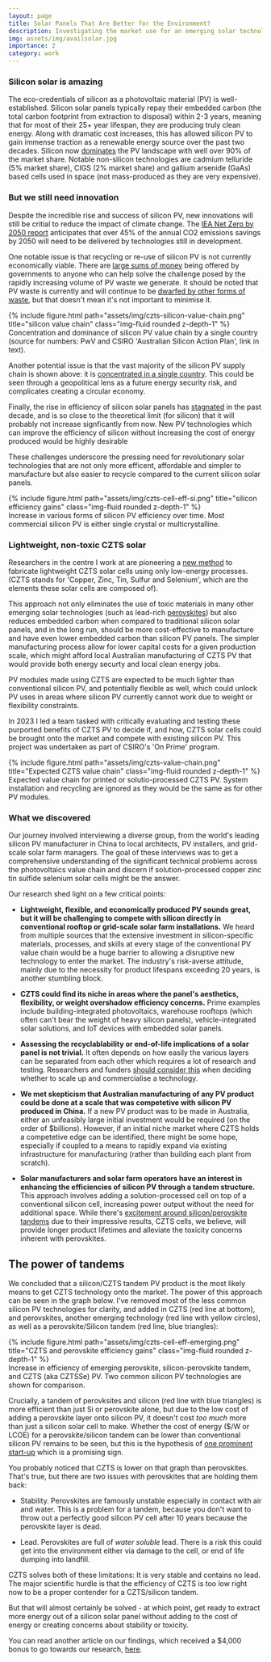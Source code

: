 ```yaml
---
layout: page
title: Solar Panels That Are Better for the Environment?
description: Investigating the market use for an emerging solar technology
img: assets/img/availsolar.jpg
importance: 2
category: work
---
```


### Silicon solar is amazing
The eco-credentials of silicon as a photovoltaic material (PV) is well-established. Silicon solar panels typically repay their embedded carbon (the total carbon footprint from extraction to disposal) within 2-3 years, meaning that for most of their 25+ year lifespan, they are producing truly clean energy. Along with dramatic cost increases, this has allowed silicon PV to gain immense traction as a renewable energy source over the past two decades. Silicon now [dominates](https://solarmagazine.com/solar-panels/thin-film-solar-panels/#:~:text=This%20technology%20currently%20represents%205.1,Film%20Panels) the PV landscape with well over 90% of the market share. Notable non-silicon technologies are cadmium telluride (5% market share), CIGS (2% market share) and gallium arsenide (GaAs) based cells used in space (not mass-produced as they are very expensive).

### But we still need innovation
Despite the incredible rise and success of silicon PV, new innovations will still be critial to reduce the impact of climate change. The [IEA Net Zero by 2050 report](https://www.iea.org/reports/net-zero-by-2050) anticipates that over 45% of the annual CO2 emissions savings by 2050 will need to be delivered by technologies still in development. 

One notable issue is that recycling or re-use of silicon PV is not currently economically viable. There are [large sums of money](https://breakthroughvictoria.com/breakthrough-victoria-challenge/) being offered by governments to anyone who can help solve the challenge posed by the rapidly increasing volume of PV waste we generate. It should be noted that PV waste is currently and will continue to be [dwarfed by other forms of waste](https://www.nature.com/articles/s41567-023-02230-0), but that doesn't mean it's not important to minimise it.

<div class="row justify-content-sm-center">
    <div class="col-sm-12 mt-3 mt-md-0">
        {% include figure.html path="assets/img/czts-silicon-value-chain.png" title="silicon value chain" class="img-fluid rounded z-depth-1" %}
    </div>
</div>
<div class="caption">
    Concentration and dominance of silicon PV value chain by a single country (source for numbers: PwV and CSIRO 'Australian Silicon Action Plan', link in text).
</div>

Another potential issue is that the vast majority of the silicon PV supply chain is shown above: it is [concentrated in a single country](https://www.csiro.au/en/research/natural-environment/Critical-minerals/Australian-Silicon-Action-Plan). This could be seen through a geopolitical lens as a future energy security risk, and complicates creating a circular economy.

Finally, the rise in efficiency of silicon solar panels has [stagnated](https://www.nrel.gov/pv/cell-efficiency.html) in the past decade, and is so close to the theoretical limit (for silicon) that it will probably not increase signficantly from now. New PV technologies which can improve the efficiency of silicon without increasing the cost of energy produced would be highly desirable

These challenges underscore the pressing need for revolutionary solar technologies that are not only more efficent, affordable and simpler to manufacture but also easier to recycle compared to the current silicon solar panels.

<div class="row justify-content-sm-center">
    <div class="col-sm-12 mt-3 mt-md-0">
        {% include figure.html path="assets/img/czts-cell-eff-si.png" title="silicon efficiency gains" class="img-fluid rounded z-depth-1" %}
    </div>
</div>
<div class="caption">
    Increase in various forms of silicon PV efficiency over time. Most commercial silicon PV is either single crystal or multicrystalline.
</div>

### Lightweight, non-toxic CZTS solar
Researchers in the centre I work at are pioneering a [new method](https://onlinelibrary.wiley.com/doi/10.1002/adfm.202211421) to fabricate lightweight CZTS solar cells using only low-energy processes. (CZTS stands for 'Copper, Zinc, Tin, Sulfur and Selenium', which are the elements these solar cells are composed of). 

This approach not only eliminates the use of toxic materials in many other emerging solar technologies (such as lead-rich [perovskites](https://www.nature.com/articles/s41467-019-13910-y)) but also reduces embedded carbon when compared to traditional silicon solar panels, and in the long run, should be more cost-effective to manufacture and have even lower embedded carbon than silicon PV panels. The simpler manufacturing process allow for lower capital costs for a given production scale, which might afford local Australian manufacturing of CZTS PV that would provide both energy securty and local clean energy jobs.

PV modules made using CZTS are expected to be much lighter than conventional silicon PV, and potentially flexible as well, which could unlock PV uses in areas where silicon PV currently cannot work due to weight or flexibility constraints. 

In 2023 I led a team tasked with critically evaluating and testing these purported benefits of CZTS PV to decide if, and how, CZTS solar cells could be brought onto the market and compete with existing silicon PV. This project was undertaken as part of CSIRO's 'On Prime' program.

<div class="row justify-content-sm-center">
    <div class="col-sm-12 mt-3 mt-md-0">
        {% include figure.html path="assets/img/czts-value-chain.png" title="Expected CZTS value chain" class="img-fluid rounded z-depth-1" %}
    </div>
</div>
<div class="caption">
    Expected value chain for printed or solutio-processed CZTS PV. System installation and recycling are ignored as they would be the same as for other PV modules.
</div>

### What we discovered
Our journey involved interviewing a diverse group, from the world's leading silicon PV manufacturer in China to local architects, PV installers, and grid-scale solar farm managers. The goal of these interviews was to get a comprehensive understanding of the significant technical problems across the photovoltaics value chain and discern if solution-processed copper zinc tin sulfide selenium solar cells might be the answer.

Our research shed light on a few critical points:

- **Lightweight, flexible, and economically produced PV sounds great, but it will be challenging to compete with silicon directly in conventional rooftop or grid-scale solar farm installations.** We heard from multiple sources that the extensive investment in silicon-specific materials, processes, and skills at every stage of the conventional PV value chain would be a huge barrier to allowing a disruptive new technology to enter the market. The industry's risk-averse attitude, mainly due to the necessity for product lifespans exceeding 20 years, is another stumbling block.

- **CZTS could find its niche in areas where the panel's aesthetics, flexibility, or weight overshadow efficiency concerns.** Prime examples include building-integrated photovoltaics, warehouse rooftops (which often can't bear the weight of heavy silicon panels), vehicle-integrated solar solutions, and IoT devices with embedded solar panels.

- **Assessing the recyclablability or end-of-life implications of a solar panel is not trivial.** It often depends on how easily the various layers can be separated from each other which requires a lot of research and testing. Researchers and funders [should consider this](https://www.linkedin.com/pulse/sustainability-considerations-organic-electronic-products-watkins/) when deciding whether to scale up and commercialise a technology. 

- **We met skepticism that Australian manufacturing of any PV product could be done at a scale that was competetive with silicon PV produced in China.** If a new PV product was to be made in Australia, either an unfeasibly large initial investment would be required (on the order of $billions). However, if an initial niche market where CZTS holds a competetive edge can be identified, there might be some hope, especially if coupled to a means to rapidly expand via existing infrastructure for manufacturing (rather than building each plant from scratch).

- **Solar manufacturers and solar farm operators have an interest in enhancing the efficiencies of silicon PV through a tandem structure.** This approach involves adding a solution-processed cell on top of a conventional silicon cell, increasing power output without the need for additional space. While there's [excitement around silicon/perovskite tandems](https://www.theguardian.com/environment/2023/jul/06/revolutionary-solar-power-cell-innovations-break-key-energy-threshold) due to their impressive results, CZTS cells, we believe, will provide longer product lifetimes and alleviate the toxicity concerns inherent with perovskites.

## The power of tandems
We concluded that a silicon/CZTS tandem PV product is the most likely means to get CZTS technology onto the market. The power of this approach can be seen in the graph below. I've removed most of the less common silicon PV technologies for clarity, and added in CZTS (red line at bottom), and perovskites, another emerging technology (red line with yellow circles), as well as a perovskite/Silicon tandem (red line, blue triangles):

<div class="row justify-content-sm-center">
    <div class="col-sm-12 mt-3 mt-md-0">
        {% include figure.html path="assets/img/czts-cell-eff-emerging.png" title="CZTS and perovskite efficiency gains" class="img-fluid rounded z-depth-1" %}
    </div>
</div>
<div class="caption">
    Increase in efficiency of emerging perovskite, silicon-perovskite tandem, and CZTS (aka CZTSSe) PV. Two common silicon PV technologies are shown for comparison.
</div>

Crucially, a tandem of perovksites and silicon (red line with blue triangles) is more efficient than just Si or perovskite alone, but due to the low cost of adding a perovskite layer onto silicon PV, it doesn't cost *too much* more than just a silicon solar cell to make. Whether the cost of energy ($/W or LCOE) for a perovskite/silicon tandem can be lower than conventional silicon PV remains to be seen, but this is the hypothesis of [one prominent start-up](https://www.oxfordpv.com/) which is a promising sign.

You probably noticed that CZTS is lower on that graph than perovskites. That's true, but there are two issues with perovskites that are holding them back:

- Stability. Perovskites are famously unstable especially in contact with air and water. This is a problem for a tandem, because you don't want to throw out a perfectly good silicon PV cell after 10 years because the perovskite layer is dead.

- Lead. Perovskites are full of *water soluble* lead. There is a risk this could get into the environment either via damage to the cell, or end of life dumping into landfill.

CZTS solves both of these limitations: It is very stable and contains no lead. The major scientific hurdle is that the efficiency of CZTS is too low right now to be a proper contender for a CZTS/silicon tandem.

But that will almost certainly be solved - at which point, get ready to extract more energy out of a silicon solar panel without adding to the cost of energy or creating concerns about stability or toxicity.

You can read another article on our findings, which received a $4,000 bonus to go towards our research, [here](https://excitonscience.com/news/avail-solar-receive-csiro-bonus).